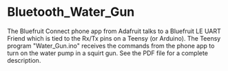 # Bluetooth_Water_Gun
The Bluefruit Connect phone app from Adafruit talks to a Bluefruit LE UART Friend which is tied to the Rx/Tx pins
on a Teensy (or Arduino). The Teensy program "Water_Gun.ino" receives the commands from the phone app to turn on
the water pump in a squirt gun. See the PDF file for a complete description.
